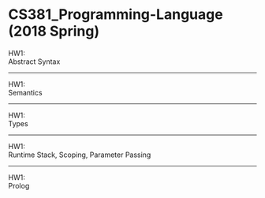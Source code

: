 # CS381_Programming-Language (2018 Spring)
HW1: <br />
Abstract Syntax

-----------------
HW1: <br />
Semantics

-----------------
HW1: <br />
Types

-----------------
HW1: <br />
Runtime Stack, Scoping, Parameter Passing

-----------------
HW1: <br />
Prolog
